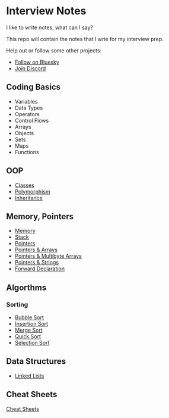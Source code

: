 # Interview Notes

I like to write notes, what can I say?

This repo will contain the notes that I wrie for my interview prep.

Help out or follow some other projects:

- [Follow on Bluesky](https://bsky.app/profile/leonlonsdale.dev)
- [Join Discord](https://discord.gg/dhrdFh98UA)

## Coding Basics

- Variables
- Data Types
- Operators
- Control Flows
- Arrays
- Objects
- Sets
- Maps
- Functions

## OOP

- [Classes](./oop/classes.md)
- [Polymorphism](./oop/polymorphism.md)
- [Inheritance](./oop/inheritance.md)

## Memory, Pointers

- [Memory](./pointers/memory.md)
- [Stack](./heap-stack/stack.md)
- [Pointers](./pointers/pointers.md)
- [Pointers & Arrays](./pointers/pointers-and-arrays.md)
- [Pointers & Multibyte Arrays](./pointers/pointers-and-multibyte-arrays.md)
- [Pointers & Strings](./pointers/pointers-and-strings.md)
- [Forward Declaration](./pointers/pointers-forward-declaration.md)

## Algorthms

### Sorting

- [Bubble Sort](./algorithms/sort/bubble-sort.md)
- [Insertion Sort](./algorithms/sort/insertion-sort.md)
- [Merge Sort](./algorithms/sort/merge-sort.md)
- [Quick Sort](./algorithms/sort/quick-sort.md)
- [Selection Sort](./algorithms/sort/selection-sort.md)

## Data Structures

- [Linked Lists](/data-structures/linked-lists.md)

## Cheat Sheets

[Cheat Sheets](./cheatsheets)

